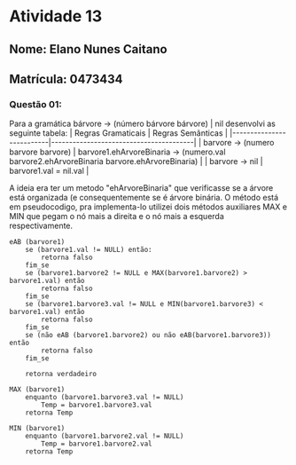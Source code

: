 # Atividade 13
## Nome: Elano Nunes Caitano
## Matrícula: 0473434

### Questão 01:

Para a gramática bárvore -> (número bárvore bárvore) | nil desenvolvi as seguinte tabela:
| Regras Gramaticais       | Regras Semânticas                      |
|--------------------------|----------------------------------------|
| barvore -> (numero barvore barvore)        | barvore1.ehArvoreBinaria -> (numero.val barvore2.ehArvoreBinaria barvore.ehArvoreBinaria)         |
| barvore -> nil     | barvore1.val = nil.val     |

A ideia era ter um metodo "ehArvoreBinaria" que verificasse se a árvore está organizada (e consequentemente se é árvore binária. 
O método está em pseudocodigo, pra implementa-lo utilizei dois métodos auxiliares MAX e MIN que pegam o nó mais a direita e o nó mais a esquerda respectivamente. 

~~~~
eAB (barvore1)
	se (barvore1.val != NULL) então:
		retorna falso
	fim_se
	se (barvore1.barvore2 != NULL e MAX(barvore1.barvore2) > barvore1.val) então
		retorna falso
	fim_se
	se (barvore1.barvore3.val != NULL e MIN(barvore1.barvore3) < barvore1.val) então
		retorna falso
	fim_se
	se (não eAB (barvore1.barvore2) ou não eAB(barvore1.barvore3)) então
		retorna falso
	fim_se

	retorna verdadeiro

MAX (barvore1)
	enquanto (barvore1.barvore3.val != NULL)
		Temp = barvore1.barvore3.val 
	retorna Temp

MIN (barvore1)
	enquanto (barvore1.barvore2.val != NULL)
		Temp = barvore1.barvore2.val 
	retorna Temp
~~~~

